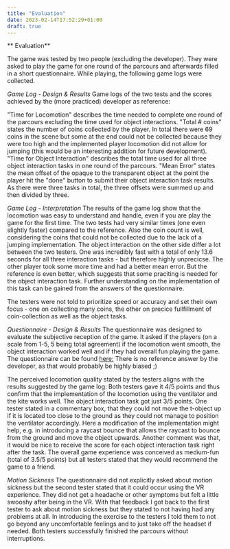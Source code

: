 ```yaml
---
title: "Evaluation"
date: 2023-02-14T17:52:29+01:00
draft: true
---
```


** Evaluation**

The game was tested by two people (excluding the developer). They were asked to play the game for one round of the parcours and afterwards filled in a short questionnaire. While playing, the following game logs were collected.

*Game Log - Design & Results*
Game logs of the two tests and the scores achieved by the (more practiced) developer as reference: 



"Time for Locomotion" describes the time needed to complete one round of the parcours excluding the time used for object interactions. 
"Total # coins" states the number of coins collected by the player. In total there were 69 coins in the scene but some at the end could not be collected because they were too high and the implemented player locomotion did not allow for jumping (this would be an interesting addition for future development).
"Time for Object Interaction" describes the total time used for all three object interaction tasks in one round of the parcours.
"Mean Error" states the mean offset of the opaque to the transparent object at the point the player hit the "done" button to submit their object interaction task results. As there were three tasks in total, the three offsets were summed up and then divided by three. 

<!-- TODO: insert game log table -->

*Game Log - Interpretation*
The results of the game log show that the locomotion was easy to understand and handle, even if you are play the game for the first time. The two tests had very similar times (one even slightly faster) compared to the reference. Also the coin count is well, considering the coins that could not be collected due to the lack of a jumping implementation. 
The object interaction on the other side differ a lot between the two testers. One was incredibly fast with a total of only 13.6 seconds for all three interaction tasks - but therefore highly unprecicse. The other player took some more time and had a better mean error. But the reference is even better, which suggests that some praciting is needed for the object interaction task. Further understanding on the implementation of this task can be gained from the answers of the questionnaire.

The testers were not told to prioritize speed or accuracy and set their own focus - one on collecting many coins, the other on precice fullfillment of coin-collection as well as the object tasks. 

*Questionnaire - Design & Results*
The questionnaire was designed to evaluate the subjective reception of the game. It asked if the players (on a scale from 1-5, 5 being total agreement) if the locomotion went smooth, the object interaction worked well and if they had overall fun playing the game. The questionnaire can be found [here:](
https://docs.google.com/forms/d/e/1FAIpQLSc8QGCH8cUqYHgZ8a7p9NkB4CPTzAOaaXaNBZEchupsYNxGxw/viewform?usp=sf_link)
There is no reference answer by the developer, as that would probably be highly biased ;)

<!-- TODO: insert questionnaire table -->
The perceived locomotion quality stated by the testers aligns with the results suggested by the game log: Both testers gave it 4/5 points and thus confirm that the implementation of the locomotion using the ventilator and the kite works well. 
The object interaction task got just 3/5 points. One tester stated in a commentary box, that they could not move the t-object up if it is located too close to the ground as they could not manage to position the ventilator accordingly. Here a modification of the implementation might help, e.g. in introducing a raycast bounce that allows the raycast to bounce from the ground and move the object upwards.
Another comment was that, it would be nice to receive the score for each object interaction task right after the task. 
The overall game experience was conceived as medium-fun (total of 3.5/5 points) but all testers stated that they would recommend the game to a friend. 

*Motion Sickness*
The questionnaire did not explicitly asked about motion sickness but the second tester stated that it could occur using the VR experience. They did not get a headache or other symptoms but felt a little swooshy after being in the VR. With that feedback I got back to the first tester to ask about motion sickness but they stated to not having had any problems at all. In introducing the exercise to the testers I told them to not go beyond any uncomfortable feelings and to just take off the headset if needed. Both testers successfully finished the parcours without interruptions. 
